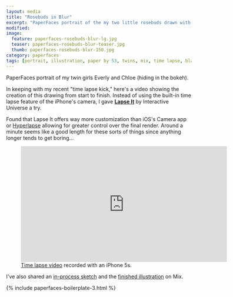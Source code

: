 ```yaml
---
layout: media
title: "Rosebuds in Blur"
excerpt: "PaperFaces portrait of the my two little rosebuds drawn with Paper by 53 on an iPad."
modified: 
image: 
  feature: paperfaces-rosebuds-blur-lg.jpg
  teaser: paperfaces-rosebuds-blur-teaser.jpg
  thumb: paperfaces-rosebuds-blur-150.jpg
category: paperfaces
tags: [portrait, illustration, paper by 53, twins, mix, time lapse, black and white]
---
```


PaperFaces portrait of my twin girls Everly and Chloe (hiding in the bokeh).

In keeping with my recent "time lapse kick," here's a video showing the creation of this drawing from start to finish. Instead of using the built-in time lapse feature of the iPhone's camera, I gave [**Lapse It**](http://www.lapseit.com/) by Interactive Universe a try.

Found that Lapse It offers way more customization than iOS's Camera app or [Hyperlapse](https://itunes.apple.com/us/app/hyperlapse-from-instagram/id740146917?mt=8) allowing for greater control over the final render. Around a minute seems like a good length for these sorts of things since anything longer tends to get boring...

<figure>
  <iframe width="560" height="315" src="https://www.youtube.com/embed/59pWYBvDtSM" frameborder="0"> </iframe>
  <figcaption><a href="https://www.youtube.com/watch?v=9RTXF6wLMjw&list=PLaLqP2ipMLc6UugVLyTwWTiFtmmZzj7ao">Time lapse video</a> recorded with an iPhone 5s.</figcaption>
</figure>

I've also shared an [in-process sketch](https://mix.fiftythree.com/11098-Michael-Rose/2323353) and the [finished illustration](https://mix.fiftythree.com/11098-Michael-Rose/2334429) on Mix.

{% include paperfaces-boilerplate-3.html %}
